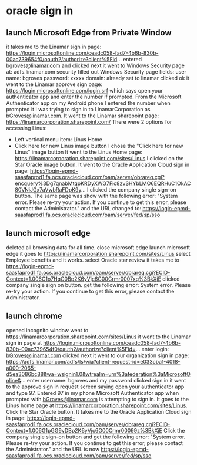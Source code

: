 # oracle sign in

## launch Microsoft Edge from Private Window

it takes me to the Linamar sign in page: <https://login.microsoftonline.com/ceadc058-fad7-4b6b-830b-00ac739654f0/oauth2/authorize?client%5Fid>...
entered <bgroves@linamar.com> and clicked next
it went to Windows Security page at: adfs.linamar.com security
filled out Windows Security page fields:
user name: bgroves
password: xxxxx
domain: already set to linamar
clicked ok
it went to the Linamar approve sign page: <https://login.microsoftonline.com/login.srf>
which says open your authenticator app and enter the number if prompted.
From the Microsoft Authenticator app on my Android phone I entered the number when prompted it I was trying to sign in to LinamarCorporation as <bGroves@linamar.com>.
It went to the Linamar sharepoint page: <https://linamarcorporation.sharepoint.com/>
There were 2 options for accessing Linus:

- Left vertical menu item: Linus Home
- Click here for new Linus image button
I chose the "Click here for new Linus" image button
It went to the Linus Home page: <https://linamarcorporation.sharepoint.com/sites/Linus>
I clicked on the Star Oracle image button.
It went to the Oracle Application Cloud sign in page: <https://login-epmd-saasfaprod1.fa.ocs.oraclecloud.com/oam/server/obrareq.cgi?encquery%3Dg7qnabMtqpKRDyXWG7Fic8zvSHYbLMO6EQRHuC1OkAC80VNiJGx7aVwbRaFDpK9y>...
I clicked the company single sign-on button.
The same page was show with the following error: "System error. Please re-try your action. If you continue to get this error, please contact the Administrator."
and the URL changed to: <https://login-epmd-saasfaprod1.fa.ocs.oraclecloud.com/oam/server/fed/sp/sso>

## launch microsoft edge

deleted all browsing data for all time.
close microsoft edge
launch microsoft edge
it goes to <https://linamarcorporation.sharepoint.com/sites/Linus>
select Employee benefits and it works.
select Oracle star review
it takes me to <https://login-epmd-saasfaprod1.fa.ocs.oraclecloud.com/oam/server/obrareq.cgi?ECID-Context=1.006G1o7HqG0Bp2K6yVjc6G00Crmr0007xq%3BkXjE>
clicked company single sign on button.
get the following error: System error. Please re-try your action. If you continue to get this error, please contact the Administrator.

## launch chrome

opened incognito window
went to <https://linamarcorporation.sharepoint.com/sites/Linus>
it went to the Linamar sign in page at <https://login.microsoftonline.com/ceadc058-fad7-4b6b-830b-00ac739654f0/oauth2/authorize?client%5Fid=>...
enter login: <bGroves@linamar.com>
clicked next
it went to our organization sign in page: <https://adfs.linamar.com/adfs/ls/wia?client-request-id=e033cba1-4018-a000-2065-d5ea3086bc88&wa=wsignin1.0&wtrealm=urn%3afederation%3aMicrosoftOnline&>...
enter username: bgroves and my password
clicked sign in
it went to the approve sign in request screen saying open your authenticator app and type 97.
Entered 97 in my phone Microsoft Authenticator app when prompted with <bGroves@linamar.com> is attempting to sign in.
It goes to the Linus home page at <https://linamarcorporation.sharepoint.com/sites/Linus>.
Click the Star Oracle button.
It takes me to the Oracle Application Cloud sign in page: <https://login-epmd-saasfaprod1.fa.ocs.oraclecloud.com/oam/server/obrareq.cgi?ECID-Context=1.006G1pGG9vDBp2K6yVjc6G00Crmr00099z%3BkXjE>
Click the company single sign-on button and get the following error:
"System error. Please re-try your action. If you continue to get this error, please contact the Administrator." and the URL is now <https://login-epmd-saasfaprod1.fa.ocs.oraclecloud.com/oam/server/fed/sp/sso>
